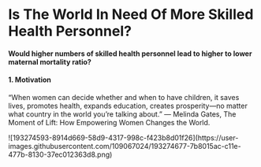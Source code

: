 <h1><b>Is The World In Need Of More Skilled Health Personnel?</b></h1>
<h4>Would higher numbers of skilled health personnel lead to higher to lower maternal mortality ratio?</h4>

<h4>1. Motivation</h4>
<p> “When women can decide whether and when to have children, it saves lives, promotes health, expands education, creates prosperity—no matter what country in the world you’re talking about.” ― Melinda Gates, The Moment of Lift: How Empowering Women Changes the World.</p>
![193274593-8914d669-58d9-4317-998c-f423b8d01f26](https://user-images.githubusercontent.com/109067024/193274677-7b8015ac-c11e-477b-8130-37ec012363d8.png)

